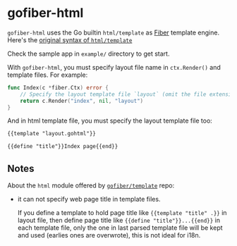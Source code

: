 # gofiber-html

`gofiber-html` uses the Go builtin `html/template` as [Fiber](https://gofiber.io) template engine. Here's the [original syntax of `html/template`](TEMPLATES_CHEATCHEET.md)

Check the sample app in `example/` directory to get start.

With `gofiber-html`, you must specify layout file name in `ctx.Render()` and
template files. For example:

```go
func Index(c *fiber.Ctx) error {
    // Specify the layout template file `layout` (omit the file extension)
    return c.Render("index", nil, "layout")
}
```

And in html template file, you must specify the layout template file too:
```html
{{template "layout.gohtml"}}

{{define "title"}}Index page{{end}}
```

## Notes

About the `html` module offered by [`gofiber/template`](https://github.com/gofiber/template/tree/master/html)
repo:

- it can not specify web page title in template files.

    If you define a template to hold page title like `{{template "title" .}}`
    in layout file, then define page title like `{{define "title"}}...{{end}}`
    in each template file, only the one in last parsed template file will be
    kept and used (earlies ones are overwrote),
    this is not ideal for
i18n.

